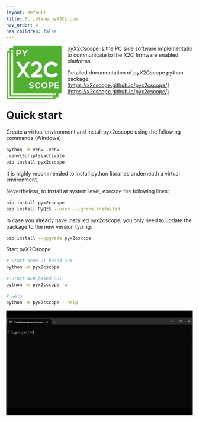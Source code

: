 ```yaml
---
layout: default
title: Scripting pyX2Cscope
nav_order: 4
has_children: false
---
```


<a href="https://x2cscope.github.io/pyx2cscope/"> <img src="../../images/pyx2cscope_logo.png" alt="LOGO" align="left" style="padding-right: 15px" width="150"/> </a>

pyX2Cscope is the PC side software implementatio to communicate to the X2C firmware enabled platforms.

Detailed documentation of pyX2Cscope python package: [https://x2cscope.github.io/pyx2cscope/](https://x2cscope.github.io/pyx2cscope/)


# Quick start

Create a virtual environment and install pyx2cscope using the following commands (Windows):

```bash
python -m venv .venv
.venv\Scripts\activate
pip install pyx2cscope
```

It is highly recommended to install python libraries underneath a virtual environment.

Nevertheless, to install at system level, execute the following lines:

```bash
pip install pyx2cscope
pip install PyQt5 --user --ignore-installed
```

In case you already have installed pyx2cscope, you only need to update the package to the new version typing:

```bash
pip install --upgrade pyx2cscope
```

Start pyX2Cscope

```bash
# Start demo QT based GUI
python -m pyx2cscope
```

```bash
# Start WEB based GUI
python -m pyx2cscope -w
```

```bash
# Help
python -m pyx2cscope --help
```

![pyX2Cscope animation](../../images/pyx2cscopeConsole.gif)